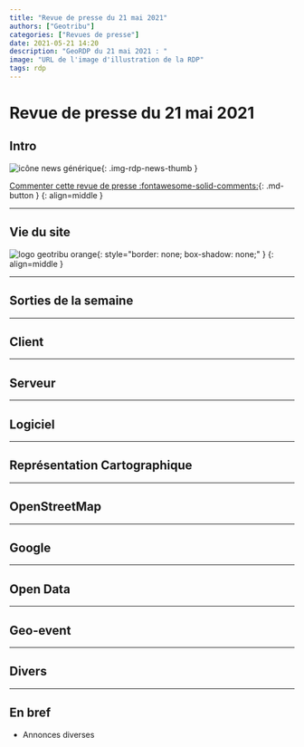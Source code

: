 ```yaml
---
title: "Revue de presse du 21 mai 2021"
authors: ["Geotribu"]
categories: ["Revues de presse"]
date: 2021-05-21 14:20
description: "GeoRDP du 21 mai 2021 : "
image: "URL de l'image d'illustration de la RDP"
tags: rdp
---
```


# Revue de presse du 21 mai 2021

## Intro

![icône news générique](https://cdn.geotribu.fr/img/internal/icons-rdp-news/news.png "News"){: .img-rdp-news-thumb }

[Commenter cette revue de presse :fontawesome-solid-comments:](#__comments){: .md-button }
{: align=middle }

----

## Vie du site

![logo geotribu orange](https://cdn.geotribu.fr/img/internal/charte/geotribu_logo_rectangle_384x80.png "logo geotribu orange"){: style="border: none; box-shadow: none;" }
{: align=middle }

----

## Sorties de la semaine

----

## Client

----

## Serveur

----

## Logiciel

----

## Représentation Cartographique

----

## OpenStreetMap

----

## Google

----

## Open Data

----

## Geo-event

----

## Divers

----

## En bref

- Annonces diverses
